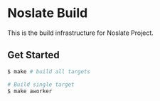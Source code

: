 # Noslate Build

This is the build infrastructure for Noslate Project.

## Get Started

```bash
$ make # build all targets

# Build single target
$ make aworker
```
